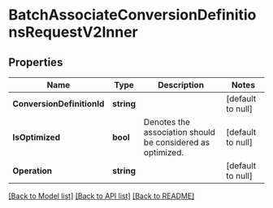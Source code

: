 # BatchAssociateConversionDefinitionsRequestV2Inner

## Properties
Name | Type | Description | Notes
------------ | ------------- | ------------- | -------------
**ConversionDefinitionId** | **string** |  | [default to null]
**IsOptimized** | **bool** | Denotes the association should be considered as optimized. | [default to null]
**Operation** | **string** |  | [default to null]

[[Back to Model list]](../README.md#documentation-for-models) [[Back to API list]](../README.md#documentation-for-api-endpoints) [[Back to README]](../README.md)


